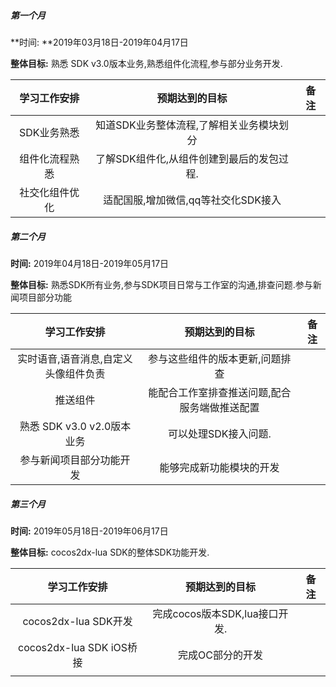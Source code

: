 ##### 第一个月

**时间: **2019年03月18日-2019年04月17日

**整体目标:** 熟悉 SDK v3.0版本业务,熟悉组件化流程,参与部分业务开发.

|  学习工作安排  |              预期达到的目标               | 备注 |
| :------------: | :---------------------------------------: | :--: |
|  SDK业务熟悉   | 知道SDK业务整体流程,了解相关业务模块划分  |      |
| 组件化流程熟悉 | 了解SDK组件化,从组件创建到最后的发包过程. |      |
| 社交化组件优化 |    适配国服,增加微信,qq等社交化SDK接入    |      |



##### 第二个月

**时间:** 2019年04月18日-2019年05月17日

**整体目标:** 熟悉SDK所有业务,参与SDK项目日常与工作室的沟通,排查问题.参与新闻项目部分功能

|             学习工作安排             |                预期达到的目标                 | 备注 |
| :----------------------------------: | :-------------------------------------------: | :--: |
| 实时语音,语音消息,自定义头像组件负责 |        参与这些组件的版本更新,问题排查        |      |
|               推送组件               | 能配合工作室排查推送问题,配合服务端做推送配置 |      |
|      熟悉 SDK v3.0 v2.0版本业务      |             可以处理SDK接入问题.              |      |
|       参与新闻项目部分功能开发       |           能够完成新功能模块的开发            |      |

##### 第三个月

**时间:** 2019年05月18日-2019年06月17日

**整体目标:** cocos2dx-lua SDK的整体SDK功能开发.

|       学习工作安排       |        预期达到的目标         | 备注 |
| :----------------------: | :---------------------------: | :--: |
|   cocos2dx-lua SDK开发   | 完成cocos版本SDK,lua接口开发. |      |
| cocos2dx-lua SDK iOS桥接 |       完成OC部分的开发        |      |
|                          |                               |      |
